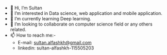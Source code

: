 - 👋 Hi, I’m Sultan
- 👀 I’m interested in Data science, web application and mobile application.
- 🌱 I’m currently learning Deep learning.
- 💞️ I’m looking to collaborate on computer science field or any others related.
- 📫 How to reach me:-
    * E-mail:   sultan.alfashkh@gmail.com
    * linkedin: sultan-alfashkh-115505203


<!---
sultan-1/sultan-1 is a ✨ special ✨ repository because its `README.md` (this file) appears on your GitHub profile.
You can click the Preview link to take a look at your changes.
--->
